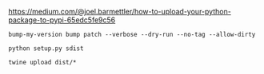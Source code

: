 https://medium.com/@joel.barmettler/how-to-upload-your-python-package-to-pypi-65edc5fe9c56

`bump-my-version bump patch --verbose --dry-run --no-tag --allow-dirty`

`python setup.py sdist`

`twine upload dist/*`